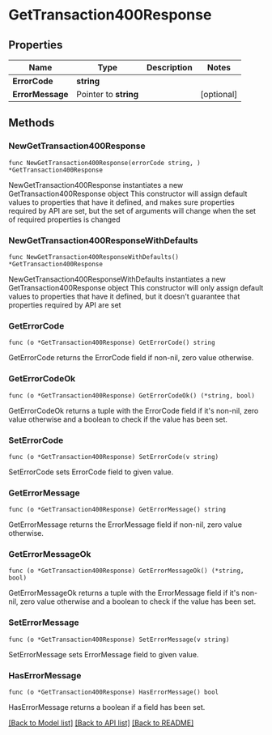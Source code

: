 # GetTransaction400Response

## Properties

Name | Type | Description | Notes
------------ | ------------- | ------------- | -------------
**ErrorCode** | **string** |  |
**ErrorMessage** | Pointer to **string** |  | [optional]

## Methods

### NewGetTransaction400Response

`func NewGetTransaction400Response(errorCode string, ) *GetTransaction400Response`

NewGetTransaction400Response instantiates a new GetTransaction400Response object
This constructor will assign default values to properties that have it defined,
and makes sure properties required by API are set, but the set of arguments
will change when the set of required properties is changed

### NewGetTransaction400ResponseWithDefaults

`func NewGetTransaction400ResponseWithDefaults() *GetTransaction400Response`

NewGetTransaction400ResponseWithDefaults instantiates a new GetTransaction400Response object
This constructor will only assign default values to properties that have it defined,
but it doesn't guarantee that properties required by API are set

### GetErrorCode

`func (o *GetTransaction400Response) GetErrorCode() string`

GetErrorCode returns the ErrorCode field if non-nil, zero value otherwise.

### GetErrorCodeOk

`func (o *GetTransaction400Response) GetErrorCodeOk() (*string, bool)`

GetErrorCodeOk returns a tuple with the ErrorCode field if it's non-nil, zero value otherwise
and a boolean to check if the value has been set.

### SetErrorCode

`func (o *GetTransaction400Response) SetErrorCode(v string)`

SetErrorCode sets ErrorCode field to given value.


### GetErrorMessage

`func (o *GetTransaction400Response) GetErrorMessage() string`

GetErrorMessage returns the ErrorMessage field if non-nil, zero value otherwise.

### GetErrorMessageOk

`func (o *GetTransaction400Response) GetErrorMessageOk() (*string, bool)`

GetErrorMessageOk returns a tuple with the ErrorMessage field if it's non-nil, zero value otherwise
and a boolean to check if the value has been set.

### SetErrorMessage

`func (o *GetTransaction400Response) SetErrorMessage(v string)`

SetErrorMessage sets ErrorMessage field to given value.

### HasErrorMessage

`func (o *GetTransaction400Response) HasErrorMessage() bool`

HasErrorMessage returns a boolean if a field has been set.


[[Back to Model list]](../README.md#documentation-for-models) [[Back to API list]](../README.md#documentation-for-api-endpoints) [[Back to README]](../README.md)
